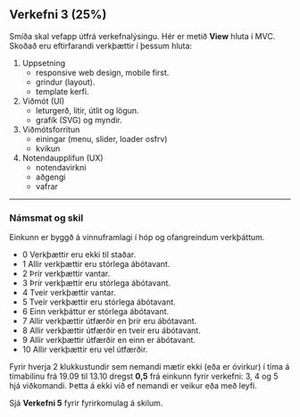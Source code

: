 ## Verkefni 3 (25%)

Smíða skal vefapp útfrá verkefnalýsingu. Hér er metið **View** hluta í MVC. Skoðað eru eftirfarandi verkþættir í þessum hluta:

1. Uppsetning 
    - responsive web design, mobile first.
    - grindur (layout).
    - template kerfi.
1. Viðmót (UI) 
    - leturgerð, litir, útlit og lögun.
    - grafík (SVG) og myndir.
1. Viðmótsforritun 
    - einingar (menu, slider, loader osfrv) 
    - kvikun
1. Notendaupplifun (UX) 
    - notendavirkni 
    - aðgengi 
    - vafrar

---

### Námsmat og skil
Einkunn er byggð á vinnuframlagi í hóp og ofangreindum verkþáttum.

- 0	 Verkþættir eru ekki til staðar.
- 1  Allir verkþættir eru stórlega ábótavant.
- 2  Þrír verkþættir vantar.
- 3  Þrír verkþættir eru stórlega ábótavant.
- 4  Tveir verkþættir vantar.
- 5	 Tveir verkþættir eru stórlega ábótavant.
- 6	 Einn verkþáttur er stórlega ábótavant.
- 7  Allir verkþættir útfærðir en þrír eru ábótavant.
- 8	 Allir verkþættir útfærðir en tveir eru ábótavant.
- 9	 Allir verkþættir útfærðir en einn er ábótavant.
- 10 Allir verkþættir eru vel útfærðir. 

Fyrir hverja 2 klukkustundir sem nemandi mætir ekki (eða er óvirkur) í tíma á tímabilinu frá 19.09 til 13.10 dregst **0,5** frá einkunn fyrir verkefni: 3, 4 og 5 hjá viðkomandi. Þetta á ekki við ef nemandi er veikur eða með leyfi.

Sjá **Verkefni 5** fyrir fyrirkomulag á skilum.


